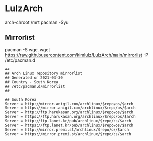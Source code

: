 # LulzArch

arch-chroot /mnt
pacman -Syu
## Mirrorlist
pacman -S wget
wget https://raw.githubusercontent.com/kimlulz/LulzArch/main/mirrorlist -P /etc/pacman.d

```
##
## Arch Linux repository mirrorlist
## Generated on 2021-03-30
## Country - South Korea
## /etc/pacman.d/mirrorlist
##

## South Korea
Server = http://mirror.anigil.com/archlinux/$repo/os/$arch
Server = https://mirror.anigil.com/archlinux/$repo/os/$arch
Server = http://ftp.harukasan.org/archlinux/$repo/os/$arch
Server = https://ftp.harukasan.org/archlinux/$repo/os/$arch
Server = http://ftp.lanet.kr/pub/archlinux/$repo/os/$arch
Server = https://ftp.lanet.kr/pub/archlinux/$repo/os/$arch
Server = http://mirror.premi.st/archlinux/$repo/os/$arch
Server = https://mirror.premi.st/archlinux/$repo/os/$arch
```
